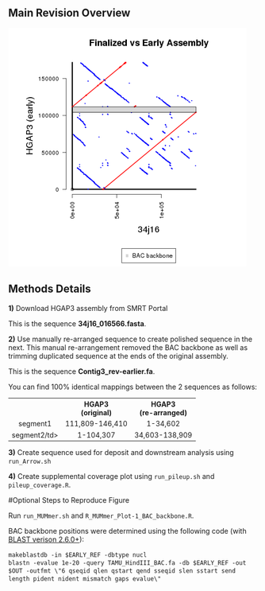 ## Main Revision Overview

![Assembly Revision Dot Plot](34j16_revision_Rplot.png "Assembly Revision Dot Plot")

## Methods Details

**1)** Download HGAP3 assembly from SMRT Portal

This is the sequence **34j16_016566.fasta**.

**2)** Use manually re-arranged sequence to create polished sequence in the next.  This manual re-arrangement removed the BAC backbone as well as trimming duplicated sequence at the ends of the original assembly.

This is the sequence **Contig3_rev-earlier.fa**.

You can find 100% identical mappings between the 2 sequences as follows:

<table>
  <tbody>
    <tr>
      <th align="center"></th>
      <th align="center">HGAP3</br>(original)</th>
	  <th align="center">HGAP3</br>(re-arranged)</th>
    </tr>
    <tr>
      <td align="center">segment1</td>
	  <td align="center">111,809-146,410</td>
	  <td align="center">1-34,602</td>
    </tr>
    <tr>
      <td align="center">segment2/td>
	  <td align="center">1-104,307</td>
	  <td align="center">34,603-138,909</td>
    </tr>
</tbody>
</table>

**3)** Create sequence used for deposit and downstream analysis using `run_Arrow.sh`

**4)** Create supplemental coverage plot using `run_pileup.sh` and `pileup_coverage.R`.

#Optional Steps to Reproduce Figure

Run `run_MUMmer.sh` and `R_MUMmer_Plot-1_BAC_backbone.R`.

BAC backbone positions were determined using the following code (with [BLAST verison 2.6.0+](https://ftp.ncbi.nlm.nih.gov/blast/executables/blast+/2.6.0/)):

```
makeblastdb -in $EARLY_REF -dbtype nucl
blastn -evalue 1e-20 -query TAMU_HindIII_BAC.fa -db $EARLY_REF -out $OUT -outfmt \"6 qseqid qlen qstart qend sseqid slen sstart send length pident nident mismatch gaps evalue\"
```